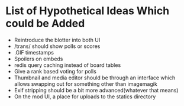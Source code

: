 # List of Hypothetical Ideas Which could be Added
- Reintroduce the blotter into both UI
- /trans/ should show polls or scores
- .GIF timestamps
- Spoilers on embeds
- redis query caching instead of board tables
- Give a rank based voting for polls
- Thumbnail and media editor should be through an interface which allows swapping out for something other than imagemagik
- Exif stripping should be a bit more advanced(whatever that means)
- On the mod UI, a place for uploads to the statics directory
